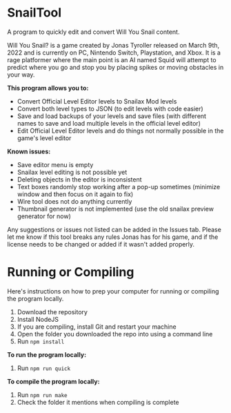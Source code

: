 # SnailTool
A program to quickly edit and convert Will You Snail content.

Will You Snail? is a game created by Jonas Tyroller released on March 9th, 2022 and is currently on PC, Nintendo Switch, Playstation, and Xbox.
It is a rage platformer where the main point is an AI named Squid will attempt to predict where you go and stop you by placing spikes or moving obstacles in your way.

**This program allows you to:**
- Convert Official Level Editor levels to Snailax Mod levels
- Convert both level types to JSON (to edit levels with code easier)
- Save and load backups of your levels and save files (with different names to save and load multiple levels in the official level editor)
- Edit Official Level Editor levels and do things not normally possible in the game's level editor

**Known issues:**
- Save editor menu is empty
- Snailax level editing is not possible yet
- Deleting objects in the editor is inconsistent
- Text boxes randomly stop working after a pop-up sometimes (minimize window and then focus on it again to fix)
- Wire tool does not do anything currently
- Thumbnail generator is not implemented (use the old snailax preview generator for now)

Any suggestions or issues not listed can be added in the Issues tab.
Please let me know if this tool breaks any rules Jonas has for his game, and if the license needs to be changed or added if it wasn't added properly.

# Running or Compiling
Here's instructions on how to prep your computer for running or compiling the program locally.
1. Download the repository
2. Install NodeJS
3. If you are compiling, install Git and restart your machine
4. Open the folder you downloaded the repo into using a command line
5. Run ``npm install``

**To run the program locally:**
1. Run ``npm run quick``

**To compile the program locally:**
1. Run ``npm run make``
2. Check the folder it mentions when compiling is complete
